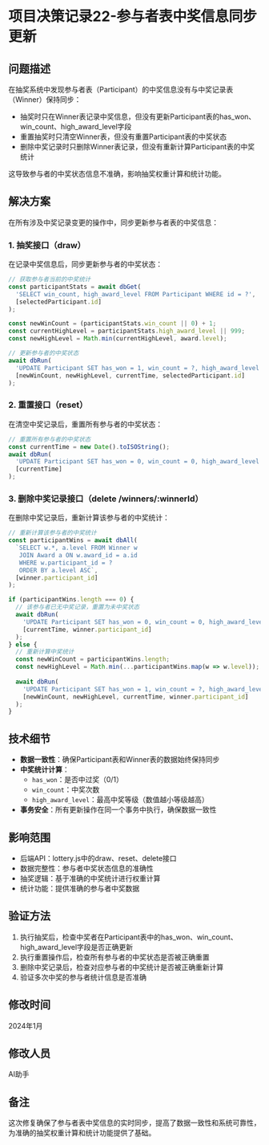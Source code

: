 # 项目决策记录22-参与者表中奖信息同步更新

## 问题描述
在抽奖系统中发现参与者表（Participant）的中奖信息没有与中奖记录表（Winner）保持同步：
- 抽奖时只在Winner表记录中奖信息，但没有更新Participant表的has_won、win_count、high_award_level字段
- 重置抽奖时只清空Winner表，但没有重置Participant表的中奖状态
- 删除中奖记录时只删除Winner表记录，但没有重新计算Participant表的中奖统计

这导致参与者的中奖状态信息不准确，影响抽奖权重计算和统计功能。

## 解决方案
在所有涉及中奖记录变更的操作中，同步更新参与者表的中奖信息：

### 1. 抽奖接口（draw）
在记录中奖信息后，同步更新参与者的中奖状态：
```javascript
// 获取参与者当前的中奖统计
const participantStats = await dbGet(
  'SELECT win_count, high_award_level FROM Participant WHERE id = ?',
  [selectedParticipant.id]
);

const newWinCount = (participantStats.win_count || 0) + 1;
const currentHighLevel = participantStats.high_award_level || 999;
const newHighLevel = Math.min(currentHighLevel, award.level);

// 更新参与者的中奖状态
await dbRun(
  'UPDATE Participant SET has_won = 1, win_count = ?, high_award_level = ?, updatedAt = ? WHERE id = ?',
  [newWinCount, newHighLevel, currentTime, selectedParticipant.id]
);
```

### 2. 重置接口（reset）
在清空中奖记录后，重置所有参与者的中奖状态：
```javascript
// 重置所有参与者的中奖状态
const currentTime = new Date().toISOString();
await dbRun(
  'UPDATE Participant SET has_won = 0, win_count = 0, high_award_level = NULL, updatedAt = ?',
  [currentTime]
);
```

### 3. 删除中奖记录接口（delete /winners/:winnerId）
在删除中奖记录后，重新计算该参与者的中奖统计：
```javascript
// 重新计算该参与者的中奖统计
const participantWins = await dbAll(
  `SELECT w.*, a.level FROM Winner w 
   JOIN Award a ON w.award_id = a.id 
   WHERE w.participant_id = ? 
   ORDER BY a.level ASC`,
  [winner.participant_id]
);

if (participantWins.length === 0) {
  // 该参与者已无中奖记录，重置为未中奖状态
  await dbRun(
    'UPDATE Participant SET has_won = 0, win_count = 0, high_award_level = NULL, updatedAt = ? WHERE id = ?',
    [currentTime, winner.participant_id]
  );
} else {
  // 重新计算中奖统计
  const newWinCount = participantWins.length;
  const newHighLevel = Math.min(...participantWins.map(w => w.level));
  
  await dbRun(
    'UPDATE Participant SET has_won = 1, win_count = ?, high_award_level = ?, updatedAt = ? WHERE id = ?',
    [newWinCount, newHighLevel, currentTime, winner.participant_id]
  );
}
```

## 技术细节
- **数据一致性**：确保Participant表和Winner表的数据始终保持同步
- **中奖统计计算**：
  - `has_won`：是否中过奖（0/1）
  - `win_count`：中奖次数
  - `high_award_level`：最高中奖等级（数值越小等级越高）
- **事务安全**：所有更新操作在同一个事务中执行，确保数据一致性

## 影响范围
- 后端API：lottery.js中的draw、reset、delete接口
- 数据完整性：参与者中奖状态信息的准确性
- 抽奖逻辑：基于准确的中奖统计进行权重计算
- 统计功能：提供准确的参与者中奖数据

## 验证方法
1. 执行抽奖后，检查中奖者在Participant表中的has_won、win_count、high_award_level字段是否正确更新
2. 执行重置操作后，检查所有参与者的中奖状态是否被正确重置
3. 删除中奖记录后，检查对应参与者的中奖统计是否被正确重新计算
4. 验证多次中奖的参与者统计信息是否准确

## 修改时间
2024年1月

## 修改人员
AI助手

## 备注
这次修复确保了参与者表中奖信息的实时同步，提高了数据一致性和系统可靠性，为准确的抽奖权重计算和统计功能提供了基础。